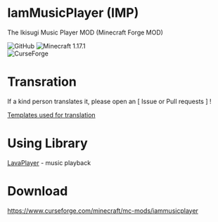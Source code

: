 # IamMusicPlayer (IMP)

The Ikisugi Music Player MOD (Minecraft Forge MOD)

<img alt="GitHub" src="https://img.shields.io/github/license/teamfelnull/iammusicplayer?style=for-the-badge"> <img alt="Minecraft 1.17.1" src="https://img.shields.io/badge/Minecraft-1.17.1-green.svg?style=for-the-badge"><br> <img alt="CurseForge" src="https://cf.way2muchnoise.eu/versions/386380.svg">

# Transration

If a kind person translates it, please open an [ Issue or Pull requests ] !

[Templates used for translation](https://github.com/TeamFelnull/IamMusicPlayer/tree/master/common/src/main/resources/assets/iammusicplayer/lang)

# Using Library

[LavaPlayer](https://github.com/sedmelluq/lavaplayer) - music playback

# Download

https://www.curseforge.com/minecraft/mc-mods/iammusicplayer
